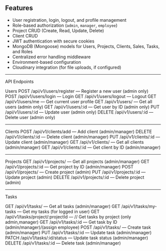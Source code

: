 ## Features

- User registration, login, logout, and profile management
- Role-based authorization (`admin`, `manager`, `employee`)
- Project CRUD (Create, Read, Update, Delete)
- Client CRUD
- JWT authentication with secure cookies
- MongoDB (Mongoose) models for Users, Projects, Clients, Sales, Tasks, and Roles
- Centralized error handling middleware
- Environment-based configuration
- Cloudinary integration (for file uploads, if configured)

-----------------------------------

API Endpoints

Users
POST /api/v1/users/register — Register a new user (admin only)
POST /api/v1/users/login — Login
GET /api/v1/users/logout — Logout
GET /api/v1/users/me — Get current user profile
GET /api/v1/users/ — Get all users (admin only)
GET /api/v1/users/:id — Get user by ID (admin only)
PUT /api/v1/users/:id — Update user (admin only)
DELETE /api/v1/users/:id — Delete user (admin only)

-----------------------------------

Clients
POST /api/v1/clients/add — Add client (admin/manager)
DELETE /api/v1/clients/:id — Delete client (admin/manager)
PUT /api/v1/clients/:id — Update client (admin/manager)
GET /api/v1/clients/ — Get all clients (admin/manager)
GET /api/v1/clients/:id — Get client by ID (admin/manager)

-----------------------------------

Projects
GET /api/v1/projects/ — Get all projects (admin/manager)
GET /api/v1/projects/:id — Get project by ID (admin/manager)
POST /api/v1/projects/ — Create project (admin)
PUT /api/v1/projects/:id — Update project (admin)
DELETE /api/v1/projects/:id — Delete project (admin)


-----------------------------------------

Tasks

GET /api/v1/tasks/ — Get all tasks (admin/manager)
GET /api/v1/tasks/my-tasks —  Get my tasks (for logged in user)
GET /api/v1/tasks/project/:projectId —  // Get tasks by project (only admin,manager)
GET /api/v1/tasks/:id — Get task by ID (admin/manager)/(assign employee)
POST /api/v1/tasks/ — Create task (admin/manager)
PUT /api/v1/tasks/:id — Update task (admin/manager)
PATCH /api/v1/tasks/:id/status — Update task status (admin/manager)
DELETE /api/v1/tasks/:id — Delete task (admin/manager)